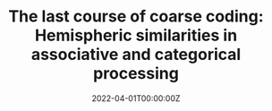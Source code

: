 ---
title: 'The last course of coarse coding: Hemispheric similarities in associative and categorical processing'
summary: We argue that hemispheric differences, when they arise, are more likely due to differences in task demands than in how the hemispheres fundamentally represent semantic information.
tags:
  - EEG
date: '2022-04-01T00:00:00Z'

# Optional external URL for project (replaces project detail page).
external_link: ''

image:
  caption: Manuscript
  focal_point: Smart

links:
  - icon: graduation-cap
    icon_pack: fas
    name: Manuscript
    url: https://www.sciencedirect.com/science/article/abs/pii/S0093934X22000530
url_code: ''
url_pdf: ''
url_slides: ''
url_video: ''

# Slides (optional).
#   Associate this project with Markdown slides.
#   Simply enter your slide deck's filename without extension.
#   E.g. `slides = "example-slides"` references `content/slides/example-slides.md`.
#   Otherwise, set `slides = ""`.
slides: ""
---